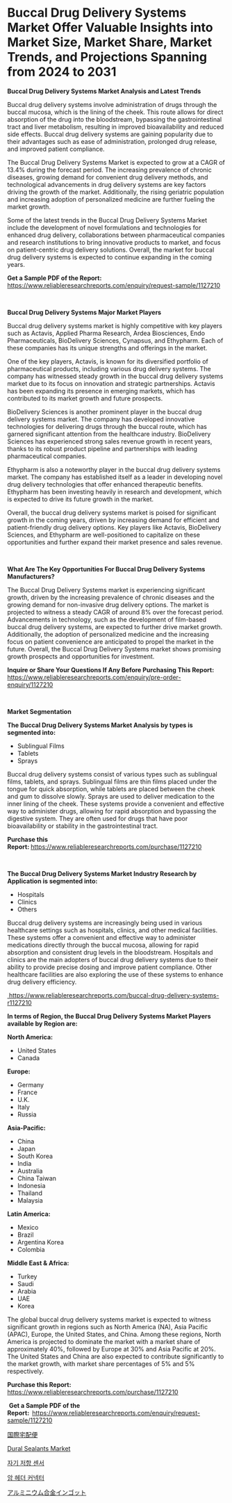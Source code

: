 <p><h1>Buccal Drug Delivery Systems Market Offer Valuable Insights into Market Size, Market Share, Market Trends, and Projections Spanning from 2024 to 2031</h1></p><p><strong>Buccal Drug Delivery Systems Market Analysis and Latest Trends</strong></p>
<p><p>Buccal drug delivery systems involve administration of drugs through the buccal mucosa, which is the lining of the cheek. This route allows for direct absorption of the drug into the bloodstream, bypassing the gastrointestinal tract and liver metabolism, resulting in improved bioavailability and reduced side effects. Buccal drug delivery systems are gaining popularity due to their advantages such as ease of administration, prolonged drug release, and improved patient compliance.</p><p>The Buccal Drug Delivery Systems Market is expected to grow at a CAGR of 13.4% during the forecast period. The increasing prevalence of chronic diseases, growing demand for convenient drug delivery methods, and technological advancements in drug delivery systems are key factors driving the growth of the market. Additionally, the rising geriatric population and increasing adoption of personalized medicine are further fueling the market growth.</p><p>Some of the latest trends in the Buccal Drug Delivery Systems Market include the development of novel formulations and technologies for enhanced drug delivery, collaborations between pharmaceutical companies and research institutions to bring innovative products to market, and focus on patient-centric drug delivery solutions. Overall, the market for buccal drug delivery systems is expected to continue expanding in the coming years.</p></p>
<p><strong>Get a Sample PDF of the Report:&nbsp;</strong> <a href="https://www.reliableresearchreports.com/enquiry/request-sample/1127210">https://www.reliableresearchreports.com/enquiry/request-sample/1127210</a></p>
<p>&nbsp;</p>
<p><strong>Buccal Drug Delivery Systems Major Market Players</strong></p>
<p><p>Buccal drug delivery systems market is highly competitive with key players such as Actavis, Applied Pharma Research, Ardea Biosciences, Endo Pharmaceuticals, BioDelivery Sciences, Cynapsus, and Ethypharm. Each of these companies has its unique strengths and offerings in the market.</p><p>One of the key players, Actavis, is known for its diversified portfolio of pharmaceutical products, including various drug delivery systems. The company has witnessed steady growth in the buccal drug delivery systems market due to its focus on innovation and strategic partnerships. Actavis has been expanding its presence in emerging markets, which has contributed to its market growth and future prospects.</p><p>BioDelivery Sciences is another prominent player in the buccal drug delivery systems market. The company has developed innovative technologies for delivering drugs through the buccal route, which has garnered significant attention from the healthcare industry. BioDelivery Sciences has experienced strong sales revenue growth in recent years, thanks to its robust product pipeline and partnerships with leading pharmaceutical companies.</p><p>Ethypharm is also a noteworthy player in the buccal drug delivery systems market. The company has established itself as a leader in developing novel drug delivery technologies that offer enhanced therapeutic benefits. Ethypharm has been investing heavily in research and development, which is expected to drive its future growth in the market.</p><p>Overall, the buccal drug delivery systems market is poised for significant growth in the coming years, driven by increasing demand for efficient and patient-friendly drug delivery options. Key players like Actavis, BioDelivery Sciences, and Ethypharm are well-positioned to capitalize on these opportunities and further expand their market presence and sales revenue.</p></p>
<p>&nbsp;</p>
<p><strong>What Are The Key Opportunities For Buccal Drug Delivery Systems Manufacturers?</strong></p>
<p><p>The Buccal Drug Delivery Systems market is experiencing significant growth, driven by the increasing prevalence of chronic diseases and the growing demand for non-invasive drug delivery options. The market is projected to witness a steady CAGR of around 8% over the forecast period. Advancements in technology, such as the development of film-based buccal drug delivery systems, are expected to further drive market growth. Additionally, the adoption of personalized medicine and the increasing focus on patient convenience are anticipated to propel the market in the future. Overall, the Buccal Drug Delivery Systems market shows promising growth prospects and opportunities for investment.</p></p>
<p><strong>Inquire or Share Your Questions If Any Before Purchasing This Report:</strong> <a href="https://www.reliableresearchreports.com/enquiry/pre-order-enquiry/1127210">https://www.reliableresearchreports.com/enquiry/pre-order-enquiry/1127210</a></p>
<p>&nbsp;</p>
<p><strong>Market Segmentation</strong></p>
<p><strong>The Buccal Drug Delivery Systems Market Analysis by types is segmented into:</strong></p>
<p><ul><li>Sublingual Films</li><li>Tablets</li><li>Sprays</li></ul></p>
<p><p>Buccal drug delivery systems consist of various types such as sublingual films, tablets, and sprays. Sublingual films are thin films placed under the tongue for quick absorption, while tablets are placed between the cheek and gum to dissolve slowly. Sprays are used to deliver medication to the inner lining of the cheek. These systems provide a convenient and effective way to administer drugs, allowing for rapid absorption and bypassing the digestive system. They are often used for drugs that have poor bioavailability or stability in the gastrointestinal tract.</p></p>
<p><strong>Purchase this Report:&nbsp;</strong><a href="https://www.reliableresearchreports.com/purchase/1127210">https://www.reliableresearchreports.com/purchase/1127210</a></p>
<p>&nbsp;</p>
<p><strong>The Buccal Drug Delivery Systems Market Industry Research by Application is segmented into:</strong></p>
<p><ul><li>Hospitals</li><li>Clinics</li><li>Others</li></ul></p>
<p><p>Buccal drug delivery systems are increasingly being used in various healthcare settings such as hospitals, clinics, and other medical facilities. These systems offer a convenient and effective way to administer medications directly through the buccal mucosa, allowing for rapid absorption and consistent drug levels in the bloodstream. Hospitals and clinics are the main adopters of buccal drug delivery systems due to their ability to provide precise dosing and improve patient compliance. Other healthcare facilities are also exploring the use of these systems to enhance drug delivery efficiency.</p></p>
<p><a href="https://www.reliableresearchreports.com/buccal-drug-delivery-systems-r1127210">&nbsp;https://www.reliableresearchreports.com/buccal-drug-delivery-systems-r1127210</a></p>
<p><strong>In terms of Region, the Buccal Drug Delivery Systems Market Players available by Region are:</strong></p>
<p>
    <p> <strong> North America: </strong>
        <ul>
            <li>United States</li>
            <li>Canada</li>
        </ul>
        </p> 
    <p> <strong> Europe: </strong>
        <ul>
            <li>Germany</li>
            <li>France</li>
            <li>U.K.</li>
            <li>Italy</li>
            <li>Russia</li>
        </ul>
        </p> 
    <p> <strong> Asia-Pacific: </strong>
        <ul>
            <li>China</li>
            <li>Japan</li>
            <li>South Korea</li>
            <li>India</li>
            <li>Australia</li>
            <li>China Taiwan</li>
            <li>Indonesia</li>
            <li>Thailand</li>
            <li>Malaysia</li>
        </ul>
        </p> 
    <p> <strong> Latin America: </strong>
        <ul>
            <li>Mexico</li>
            <li>Brazil</li>
            <li>Argentina Korea</li>
            <li>Colombia</li>
        </ul>
        </p> 
    <p> <strong> Middle East & Africa: </strong>
        <ul>
            <li>Turkey</li>
            <li>Saudi</li>
            <li>Arabia</li>
            <li>UAE</li>
            <li>Korea</li>
        </ul>
    </p>
    </p>
<p><p>The global buccal drug delivery systems market is expected to witness significant growth in regions such as North America (NA), Asia Pacific (APAC), Europe, the United States, and China. Among these regions, North America is projected to dominate the market with a market share of approximately 40%, followed by Europe at 30% and Asia Pacific at 20%. The United States and China are also expected to contribute significantly to the market growth, with market share percentages of 5% and 5% respectively.</p></p>
<p><strong>Purchase this Report: </strong><a href="https://www.reliableresearchreports.com/purchase/1127210">https://www.reliableresearchreports.com/purchase/1127210</a></p>
<p>&nbsp;<strong>Get a Sample PDF of the Report:&nbsp;&nbsp;</strong><a href="https://www.reliableresearchreports.com/enquiry/request-sample/1127210">https://www.reliableresearchreports.com/enquiry/request-sample/1127210</a></p>
<p><strong></strong></p>
<p><p><a href="https://medium.com/@carolynsparkly/%E5%9B%BD%E9%9A%9B%E5%AE%85%E9%85%8D%E4%BE%BF%E5%B8%82%E5%A0%B4%E3%81%AE%E5%B8%82%E5%A0%B4%E8%AA%BF%E6%9F%BB%E5%A0%B1%E5%91%8A%E6%9B%B8-%E3%81%9D%E3%81%AE%E6%AD%B4%E5%8F%B2%E3%81%A82031%E5%B9%B4%E3%81%BE%E3%81%A7%E3%81%AE%E4%BA%88%E6%B8%AC-3b84897fe31c">国際宅配便</a></p><p><a href="https://github.com/ruddyyedelwadw/Market-Research-Report-List-2/blob/main/dural-sealants-market.md">Dural Sealants Market</a></p><p><a href="https://medium.com/@cezarymarciniak2022/%EC%9E%90%EA%B8%B0-%EC%A0%80%ED%95%AD-%EC%84%BC%EC%84%9C-%EC%8B%9C%EC%9E%A5-%EA%B2%BD%EC%9F%81-%EB%B6%84%EC%84%9D-%EC%8B%9C%EC%9E%A5-%EB%8F%99%ED%96%A5-%EB%B0%8F-2031%EB%85%84%EA%B9%8C%EC%A7%80%EC%9D%98-%EC%98%88%EC%B8%A1-905d6731edc8">자기 저항 센서</a></p><p><a href="https://medium.com/@edaunhshhs/%EC%97%AC%EC%84%B1-%ED%97%A4%EB%8D%94-%EC%BB%A4%EB%84%A5%ED%84%B0-%EC%8B%9C%EC%9E%A5-%EA%B2%BD%EC%9F%81-%EB%B6%84%EC%84%9D-%EC%8B%9C%EC%9E%A5-%ED%8A%B8%EB%A0%8C%EB%93%9C-%EB%B0%8F-2031%EB%85%84%EA%B9%8C%EC%A7%80%EC%9D%98-%EC%98%88%EC%B8%A1-02aed86b9356">암 헤더 커넥터</a></p><p><a href="https://medium.com/@rocklobster885/%E3%82%A2%E3%83%AB%E3%83%9F%E3%83%8B%E3%82%A6%E3%83%A0%E5%90%88%E9%87%91%E3%82%A4%E3%83%B3%E3%82%B4%E3%83%83%E3%83%88%E3%81%AE%E5%B8%82%E5%A0%B4%E5%8B%95%E5%90%91-%E6%A5%AD%E7%95%8C%E6%A6%82%E8%A6%81%E3%81%A8%E4%BA%88%E6%B8%AC-2024%E5%B9%B4%E3%81%8B%E3%82%892031%E5%B9%B4-34570002e1f6">アルミニウム合金インゴット</a></p></p>